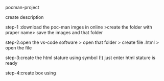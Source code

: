 pocman-project

 create description

 step-1 :download the poc-man imges in online >create the folder with praper name> save the images and that folder

 step-2:open the vs-code software > open that folder > create file .html > open the file 

 step-3:create the html stature using symbol (!) just enter html stature is ready

 step-4:create box using <style> type the height and width to create the rectangle box css (or) style tag in html file

 step-5:open the script tag (or) create sprate .js file  ex- <!-- Include Pac-Man JavaScript -->
<script src="pacman.js"></script>

step-6:create a variable just like that ex-// Pac-Man's current position
let pacmanX = 100;
let pacmanY = 100;

// Speed of Pac-Man
let pacmanSpeed = 5;
step-7 create the function mov the img (see that my above progarm file ex-open the index file)

 step-8:poc-man prograam is running successfully 
